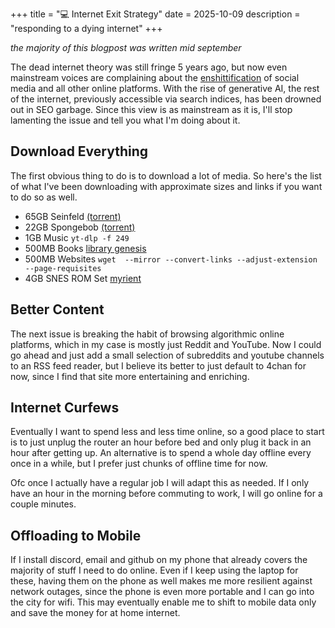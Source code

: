 +++
title = "💻 Internet Exit Strategy"
date = 2025-10-09
description = "responding to a dying internet"
+++

*the majority of this blogpost was written mid september*

The dead internet theory was still fringe 5 years ago, but now even mainstream
voices are complaining about the [enshittification](https://pluralistic.net/2022/11/28/enshittification/) of social media and all other online platforms.
With the rise of generative AI, the rest of the internet, previously accessible via search indices, has been drowned out in SEO garbage.
Since this view is as mainstream as it is, I'll stop lamenting the issue and tell you what I'm doing about it.

## Download Everything

The first obvious thing to do is to download a lot of media.
So here's the list of what I've been downloading with approximate sizes and links if you want to do so as well.

- 65GB Seinfeld [(torrent)](https://1337x.to/torrent/4507711/Seinfeld-1989-Season-1-9-S01-S09-Mixed-x265-HEVC-10bit-AAC-2-0-Silence-QxR/)
- 22GB Spongebob [(torrent)](https://1337x.to/torrent/3060521/SpongeBob-SquarePants-1999-2015-480p-720p-HEVC-x265-pseudo/)
- 1GB Music `yt-dlp -f 249`
- 500MB Books [library genesis](https://libgen.gl/index.php)
- 500MB Websites `wget  --mirror --convert-links --adjust-extension --page-requisites`
- 4GB SNES ROM Set [myrient](https://myrient.erista.me/)

## Better Content

The next issue is breaking the habit of browsing algorithmic online platforms, which in my case is mostly just Reddit and YouTube.
Now I could go ahead and just add a small selection of subreddits and youtube channels to an RSS feed reader, but I believe its better to just default to 4chan for now, since I find that site more entertaining and enriching.

## Internet Curfews

Eventually I want to spend less and less time online, so a good place to start is to just unplug the router an hour before bed and only plug it back in an hour after getting up.
An alternative is to spend a whole day offline every once in a while, but I prefer just chunks of offline time for now.

Ofc once I actually have a regular job I will adapt this as needed. If I only have an hour in the morning before commuting to work, I will go online for a couple minutes.

## Offloading to Mobile

If I install discord, email and github on my phone that already covers the majority of stuff I need to do online.
Even if I keep using the laptop for these, having them on the phone as well makes me more resilient against network outages, since the phone is even more portable and I can go into the city for wifi. This may eventually enable me to shift to mobile data only and save the money for at home internet.